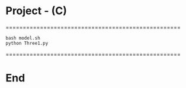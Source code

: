 # Project - (C)
===================================================

```
bash model.sh
python Three1.py
```

===================================================

# End
